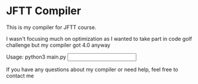 # JFTT Compiler 
This is my compiler for JFTT course.

I wasn't focusing much on optimization as I wanted to take part in code golf challenge but my compiler got 4.0 anyway

Usage:
python3 main.py <input file> <output file>

If you have any questions about my compiler or need help, feel free to contact me
